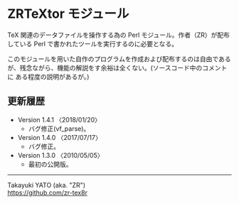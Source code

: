 ZRTeXtor モジュール
===================

TeX 関連のデータファイルを操作する為の Perl モジュール。作者（ZR）が配布
している Perl で書かれたツールを実行するのに必要となる。

このモジュールを用いた自作のプログラムを作成および配布するのは自由である
が、残念ながら、機能の解説をす余裕は全くない。(ソースコード中のコメントに
ある程度の説明があるが。)

更新履歴
--------

  * Version 1.4.1 〈2018/01/20〉
      - バグ修正(vf_parse)。
  * Version 1.4.0 〈2017/07/17〉
      - バグ修正。
  * Version 1.3.0 〈2010/05/05〉
      - 最初の公開版。

--------------------
Takayuki YATO (aka. "ZR")  
https://github.com/zr-tex8r
